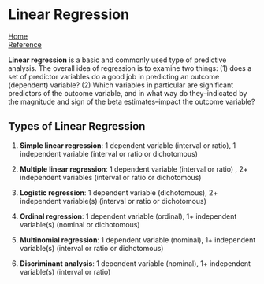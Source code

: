 # Linear Regression  

[Home](../README.md)  
[Reference](https://www.statisticssolutions.com/what-is-linear-regression/)  

__Linear regression__ is a basic and commonly used type of predictive analysis.  The overall idea of regression is to examine two things: (1) does a set of predictor variables do a good job in predicting an outcome (dependent) variable?  (2) Which variables in particular are significant predictors of the outcome variable, and in what way do they–indicated by the magnitude and sign of the beta estimates–impact the outcome variable? 


## Types of Linear Regression
 

1. __Simple linear regression__:
1 dependent variable (interval or ratio), 1 independent variable (interval or ratio or dichotomous)

2. __Multiple linear regression__:
1 dependent variable (interval or ratio) , 2+ independent variables (interval or ratio or dichotomous)

3. __Logistic regression__:
1 dependent variable (dichotomous), 2+ independent variable(s) (interval or ratio or dichotomous)

4. __Ordinal regression__:
1 dependent variable (ordinal), 1+ independent variable(s) (nominal or dichotomous)

5. __Multinomial regression__:
1 dependent variable (nominal), 1+ independent variable(s) (interval or ratio or dichotomous)

6. __Discriminant analysis__:
1 dependent variable (nominal), 1+ independent variable(s) (interval or ratio)